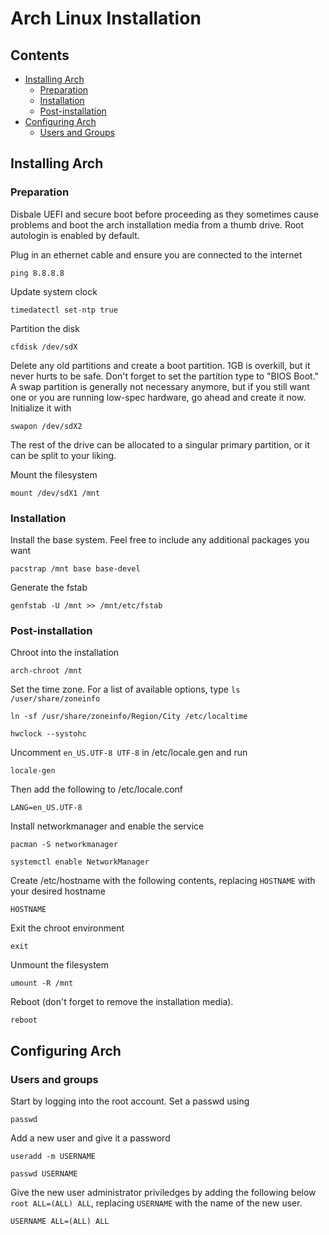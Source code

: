 # Arch Linux Installation

## Contents

- [Installing Arch](#installing-arch)
  - [Preparation](#preparation)
  - [Installation](#installation)
  - [Post-installation](#post-installation)
- [Configuring Arch](#configuring-arch)
  - [Users and Groups](#users-and-groups)

## Installing Arch

### Preparation

Disbale UEFI and secure boot before proceeding as they sometimes cause problems and boot the arch installation media from a thumb drive. Root autologin is enabled by default.

Plug in an ethernet cable and ensure you are connected to the internet

`ping 8.8.8.8`

Update system clock

`timedatectl set-ntp true`

Partition the disk

`cfdisk /dev/sdX`

Delete any old partitions and create a boot partition. 1GB is overkill, but it never hurts to be safe. Don't forget to set the partition type to "BIOS Boot." A swap partition is generally not necessary anymore, but if you still want one or you are running low-spec hardware, go ahead and create it now. Initialize it with

`swapon /dev/sdX2`

The rest of the drive can be allocated to a singular primary partition, or it can be split to your liking.

Mount the filesystem

`mount /dev/sdX1 /mnt`

### Installation

Install the base system. Feel free to include any additional packages you want

`pacstrap /mnt base base-devel`

Generate the fstab

`genfstab -U /mnt >> /mnt/etc/fstab`

### Post-installation

Chroot into the installation

`arch-chroot /mnt`

Set the time zone. For a list of available options, type `ls /user/share/zoneinfo`

`ln -sf /usr/share/zoneinfo/Region/City /etc/localtime`

`hwclock --systohc`

Uncomment `en_US.UTF-8 UTF-8` in /etc/locale.gen and run

`locale-gen`

Then add the following to /etc/locale.conf

`LANG=en_US.UTF-8`

Install networkmanager and enable the service

`pacman -S networkmanager`

`systemctl enable NetworkManager`

Create /etc/hostname with the following contents, replacing `HOSTNAME` with your desired hostname

`HOSTNAME`

Exit the chroot environment

`exit`

Unmount the filesystem

`umount -R /mnt`

Reboot (don't forget to remove the installation media).

`reboot`

## Configuring Arch

### Users and groups

Start by logging into the root account. Set a passwd using

`passwd`

Add a new user and give it a password

`useradd -m USERNAME`

`passwd USERNAME`

Give the new user administrator priviledges by adding the following below `root ALL=(ALL) ALL`, replacing `USERNAME` with the name of the new user.

`USERNAME ALL=(ALL) ALL`
